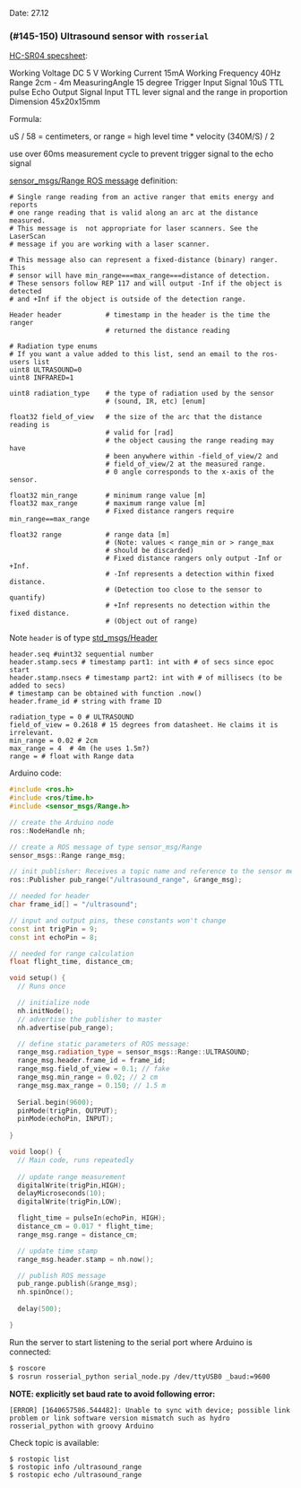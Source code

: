 Date: 27.12

### (#145-150) Ultrasound sensor with `rosserial`

[HC-SR04 specsheet](https://cdn.sparkfun.com/datasheets/Sensors/Proximity/HCSR04.pdf):

Working Voltage DC 5 V
Working Current 15mA
Working Frequency 40Hz
Range 2cm - 4m
MeasuringAngle 15 degree
Trigger Input Signal 10uS TTL pulse
Echo Output Signal Input TTL lever signal and the range in
proportion
Dimension 45x20x15mm

Formula:

uS / 58 = centimeters, or
range = high level time * velocity (340M/S) / 2

use over 60ms measurement cycle to prevent trigger signal to the echo signal

[sensor_msgs/Range ROS message](http://docs.ros.org/en/noetic/api/sensor_msgs/html/msg/Range.html) definition:

```
# Single range reading from an active ranger that emits energy and reports
# one range reading that is valid along an arc at the distance measured. 
# This message is  not appropriate for laser scanners. See the LaserScan
# message if you are working with a laser scanner.

# This message also can represent a fixed-distance (binary) ranger.  This
# sensor will have min_range===max_range===distance of detection.
# These sensors follow REP 117 and will output -Inf if the object is detected
# and +Inf if the object is outside of the detection range.

Header header           # timestamp in the header is the time the ranger
                        # returned the distance reading

# Radiation type enums
# If you want a value added to this list, send an email to the ros-users list
uint8 ULTRASOUND=0
uint8 INFRARED=1

uint8 radiation_type    # the type of radiation used by the sensor
                        # (sound, IR, etc) [enum]

float32 field_of_view   # the size of the arc that the distance reading is
                        # valid for [rad]
                        # the object causing the range reading may have
                        # been anywhere within -field_of_view/2 and
                        # field_of_view/2 at the measured range. 
                        # 0 angle corresponds to the x-axis of the sensor.

float32 min_range       # minimum range value [m]
float32 max_range       # maximum range value [m]
                        # Fixed distance rangers require min_range==max_range

float32 range           # range data [m]
                        # (Note: values < range_min or > range_max
                        # should be discarded)
                        # Fixed distance rangers only output -Inf or +Inf.
                        # -Inf represents a detection within fixed distance.
                        # (Detection too close to the sensor to quantify)
                        # +Inf represents no detection within the fixed distance.
                        # (Object out of range)
```
Note `header` is of type [std_msgs/Header](http://docs.ros.org/en/noetic/api/std_msgs/html/msg/Header.html)


```
header.seq #uint32 sequential number
header.stamp.secs # timestamp part1: int with # of secs since epoc start
header.stamp.nsecs # timestamp part2: int with # of millisecs (to be added to secs) 
# timestamp can be obtained with function .now()
header.frame_id # string with frame ID

radiation_type = 0 # ULTRASOUND
field_of_view = 0.2618 # 15 degrees from datasheet. He claims it is irrelevant.
min_range = 0.02 # 2cm
max_range = 4  # 4m (he uses 1.5m?)
range = # float with Range data 
```

Arduino code:

```c++
#include <ros.h>
#include <ros/time.h>
#include <sensor_msgs/Range.h>

// create the Arduino node
ros::NodeHandle nh;

// create a ROS message of type sensor_msg/Range
sensor_msgs::Range range_msg;

// init publisher: Receives a topic name and reference to the sensor message 
ros::Publisher pub_range("/ultrasound_range", &range_msg);

// needed for header
char frame_id[] = "/ultrasound";

// input and output pins, these constants won't change 
const int trigPin = 9;
const int echoPin = 8;

// needed for range calculation
float flight_time, distance_cm;

void setup() {
  // Runs once

  // initialize node
  nh.initNode();
  // advertise the publisher to master
  nh.advertise(pub_range);

  // define static parameters of ROS message:
  range_msg.radiation_type = sensor_msgs::Range::ULTRASOUND;
  range_msg.header.frame_id = frame_id;
  range_msg.field_of_view = 0.1; // fake
  range_msg.min_range = 0.02; // 2 cm
  range_msg.max_range = 0.150; // 1.5 m
  
  Serial.begin(9600);
  pinMode(trigPin, OUTPUT);
  pinMode(echoPin, INPUT);
  
}

void loop() {
  // Main code, runs repeatedly
    
  // update range measurement
  digitalWrite(trigPin,HIGH);
  delayMicroseconds(10);
  digitalWrite(trigPin,LOW);

  flight_time = pulseIn(echoPin, HIGH);
  distance_cm = 0.017 * flight_time;
  range_msg.range = distance_cm;

  // update time stamp
  range_msg.header.stamp = nh.now();

  // publish ROS message
  pub_range.publish(&range_msg);
  nh.spinOnce();
  
  delay(500);

}
```



Run the server to start listening to the serial port where Arduino is connected:

```bash
$ roscore
$ rosrun rosserial_python serial_node.py /dev/ttyUSB0 _baud:=9600
```

**NOTE: explicitly set baud rate to avoid following error:**

```
[ERROR] [1640657586.544482]: Unable to sync with device; possible link problem or link software version mismatch such as hydro rosserial_python with groovy Arduino
```

Check topic is available:

```
$ rostopic list
$ rostopic info /ultrasound_range
$ rostopic echo /ultrasound_range
```

